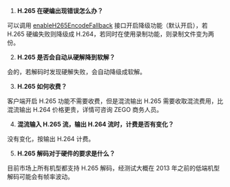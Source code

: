 1. **H.265 在硬编出现错误怎么办？**

可以调用 [enableH265EncodeFallback](@enableH265EncodeFallback) 接口开启降级功能（默认开启），若 H.265 硬编失败则降级成 H.264，若同时在使用录制功能，则录制文件变为两份。

2. **H.265 是否会自动从硬解降到软解？**

会的，若解码时发现硬解失败，会自动降级成软解。

3. **H.265 如何收费？**

客户端开启 H.265 功能不需要收费，但是混流输出 H.265 需要收取混流费用，比混流输出 H.264 价格更贵，详情可咨询 ZEGO 商务人员。

4. **混流输入 H.265 流，输出 H.264 流时，计费是否有变化？**

没有变化，按输出 H.264 计费。

5. **H.265 解码对于硬件的要求是什么？**

目前市场上所有机型都支持 H.265 解码，经测试大概在 2013 年之前的低端机型解码可能会有帧率波动。









